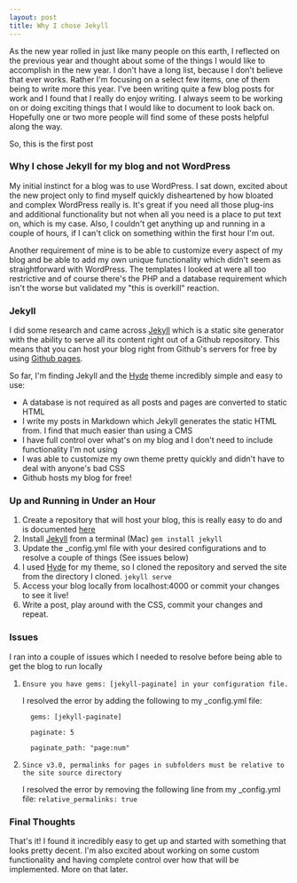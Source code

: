 ```yaml
---
layout: post
title: Why I chose Jekyll
---
```


As the new year rolled in just like many people on this earth, I reflected on the previous year and thought about some of the things I would like to accomplish in the new year. I don't have a long list, because I don't believe that ever works. Rather I'm focusing on a select few items, one of them being to write more this year. I've been writing quite a few blog posts for work and I found that I really do enjoy writing. I always seem to be  working on or doing exciting things that I would like to document to look back on. Hopefully one or two more people will find some of these posts helpful along the way.

So, this is the first post 

### Why I chose Jekyll for my blog and not WordPress

My initial instinct for a blog was to use WordPress. I sat down, excited about the new project only to find myself quickly disheartened by how bloated and complex WordPress really is. It's great if you need all those plug-ins and additional functionality but not when all you need is a place to put text on, which is my case. Also, I couldn't get anything up and running in a couple of hours, if I can't click on something within the first hour I'm out. 

Another requirement of mine is to be able to customize every aspect of my blog and be able to add my own unique functionality which didn't seem as straightforward with WordPress. The templates I looked at were all too restrictive and of course there's the PHP and a database requirement which isn't the worse but validated my "this is overkill" reaction.

### Jekyll

I did some research and came across [Jekyll](http://jekyllrb.com/) which is a static site generator with the ability to serve all its content right out of a Github repository. This means that you can host your blog right from Github's servers for free by using [Github pages](https://pages.github.com/). 

So far, I'm finding Jekyll and the [Hyde](http://hyde.getpoole.com/) theme incredibly simple and easy to use:
 
  * A database is not required as all posts and pages are converted to static HTML
  * I write my posts in Markdown which Jekyll generates the static HTML from. I find that much easier than using a CMS
  * I have full control over what's on my blog and I don't need to include functionality I'm not using
  * I was able to customize my own theme pretty quickly and didn't have to deal with anyone's bad CSS
  * Github hosts my blog for free!

### Up and Running in Under an Hour

 1. Create a repository that will host your blog, this is really easy to do and is documented [here](https://pages.github.com/)
 2. Install [Jekyll](http://jekyllrb.com/) from a terminal (Mac)
 	``gem install jekyll``
 3. Update the _config.yml file with your desired configurations and to resolve a couple of things (See issues below)
 4. I used [Hyde](http://hyde.getpoole.com/) for my theme, so I cloned the repository and served the site from the directory I cloned. `jekyll serve`
 5. Access your blog locally from localhost:4000 or commit your changes to see it live! 
 6. Write a post, play around with the CSS, commit your changes and repeat.

### Issues

 I ran into a couple of issues which I needed to resolve before being able to get the blog to run locally
 
 1. `Ensure you have gems: [jekyll-paginate] in your configuration file.` 

    I resolved the error by adding the following to my _config.yml file:
  		
          gems: [jekyll-paginate]

          paginate: 5
  	
          paginate_path: "page:num"

 2. `Since v3.0, permalinks for pages in subfolders must be relative to the site source directory` 

    I resolved the error by removing the following line from my _config.yml file: `relative_permalinks: true`

### Final Thoughts

That's it! I found it incredibly easy to get up and started with something that looks pretty decent. I'm also excited about working on some custom functionality and having complete control over how that will be implemented. More on that later. 
 
  	



